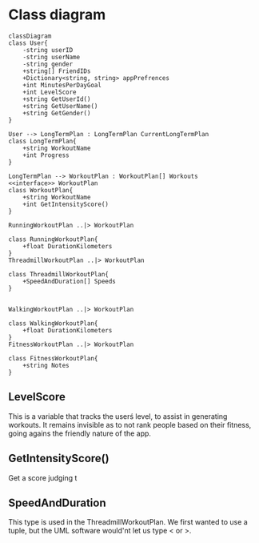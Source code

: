 # Class diagram
```mermaid
classDiagram
class User{
    -string userID
    -string userName
    -string gender
    +string[] FriendIDs
    +Dictionary<string, string> appPrefrences
    +int MinutesPerDayGoal
    +int LevelScore
    +string GetUserId()
    +string GetUserName()
    +string GetGender()
}

User --> LongTermPlan : LongTermPlan CurrentLongTermPlan
class LongTermPlan{
    +string WorkoutName
    +int Progress
}

LongTermPlan --> WorkoutPlan : WorkoutPlan[] Workouts
<<interface>> WorkoutPlan
class WorkoutPlan{
    +string WorkoutName
    +int GetIntensityScore()
}

RunningWorkoutPlan ..|> WorkoutPlan

class RunningWorkoutPlan{
    +float DurationKilometers
}
ThreadmillWorkoutPlan ..|> WorkoutPlan 

class ThreadmillWorkoutPlan{
    +SpeedAndDuration[] Speeds
}


WalkingWorkoutPlan ..|> WorkoutPlan 

class WalkingWorkoutPlan{
    +float DurationKilometers
}
FitnessWorkoutPlan ..|> WorkoutPlan

class FitnessWorkoutPlan{
    +string Notes
}
```
## LevelScore
This is a variable that tracks the userś level, to assist in
generating workouts. It remains invisible as to not rank people 
based on their fitness, going agains the friendly nature of the app. 

## GetIntensityScore()
Get a score judging t

## SpeedAndDuration
This type is used in the ThreadmillWorkoutPlan. 
We first wanted to use a tuple, but the UML software would'nt let us
type < or >. 